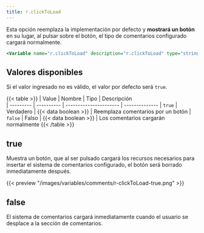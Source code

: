 ```yaml
---
title: r.clickToLoad
---
```


Esta opción reemplaza la implementación por defecto y **mostrará un botón** en su lugar, al pulsar sobre el botón, el tipo de comentarios configurado cargará normalmente.

```xml
<Variable name="r.clickToLoad" description="r.clickToLoad" type="string" value="false"/>
```

## Valores disponibles

Si el valor ingresado no es válido, el valor por defecto será `true`.

{{< table >}}
| Value     | Nombre     | Tipo                   | Descripción   
| --------- | ---------- | ---------------------- | --------------
| `true`    | Verdadero  | {{< data boolean >}}   | Reemplaza comentarios por un botón
| `false`   | Falso      | {{< data boolean >}}   | Los comentarios cargarán normalmente
{{< /table >}}

## true

Muestra un botón, que al ser pulsado cargará los recursos necesarios para insertar el sistema de comentarios configurado, el botón será borrado inmediatamente después.

{{< preview "/images/variables/comments/r-clickToLoad-true.png" >}}

## false

El sistema de comentarios cargará inmediatamente cuando el usuario se desplace a la sección de comentarios.
